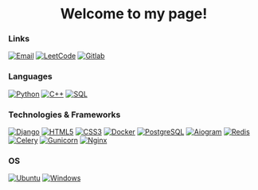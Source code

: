 <h1 align="center">Welcome to my page!</h1>

### Links
[![Email](https://img.shields.io/badge/email-black?style=for-the-badge&logo=gmail)](mailto:freimmc@gmail.com)
[![LeetCode](https://img.shields.io/badge/leetcode-black?style=for-the-badge&logo=leetcode)](https://leetcode.com/Artyom__/)
[![Gitlab](https://img.shields.io/badge/gitlab-black?style=for-the-badge&logo=gitlab)](https://gitlab.com/artemtumch_)


### Languages
[![Python](https://img.shields.io/badge/python-black?style=for-the-badge&logo=python)](https://github.com/reznya22)
[![C++](https://img.shields.io/badge/c++-black?style=for-the-badge&logo=cplusplus)](https://github.com/reznya22)
[![SQL](https://img.shields.io/badge/sql-black?style=for-the-badge&logo=sql)](https://github.com/reznya22)


### Technologies & Frameworks
[![Django](https://img.shields.io/badge/django-black?style=for-the-badge&logo=django)](https://github.com/reznya22)
[![HTML5](https://img.shields.io/badge/html5-black?style=for-the-badge&logo=html5)](https://hub.docker.com/u/reznya22)
[![CSS3](https://img.shields.io/badge/css3-black?style=for-the-badge&logo=css3)](https://hub.docker.com/u/reznya22)
[![Docker](https://img.shields.io/badge/docker-black?style=for-the-badge&logo=docker)](https://hub.docker.com/u/reznya22)
[![PostgreSQL](https://img.shields.io/badge/postgresql-black?style=for-the-badge&logo=postgresql)](https://github.com/reznya22)
[![Aiogram](https://img.shields.io/badge/aiogram-black?style=for-the-badge&logo=aiogram)](https://hub.docker.com/u/reznya22)
[![Redis](https://img.shields.io/badge/redis-black?style=for-the-badge&logo=redis)](https://hub.docker.com/u/reznya22)
[![Celery](https://img.shields.io/badge/celery-black?style=for-the-badge&logo=celery)](https://hub.docker.com/u/reznya22)
[![Gunicorn](https://img.shields.io/badge/gunicorn-black?style=for-the-badge&logo=gunicorn)](https://hub.docker.com/u/reznya22)
[![Nginx](https://img.shields.io/badge/nginx-black?style=for-the-badge&logo=nginx)](https://hub.docker.com/u/reznya22)

### OS
[![Ubuntu](https://img.shields.io/badge/ubuntu-black?style=for-the-badge&logo=ubuntu)](https://github.com/reznya22)
[![Windows](https://img.shields.io/badge/windows-black?style=for-the-badge&logo=Windows)](https://github.com/reznya22)
